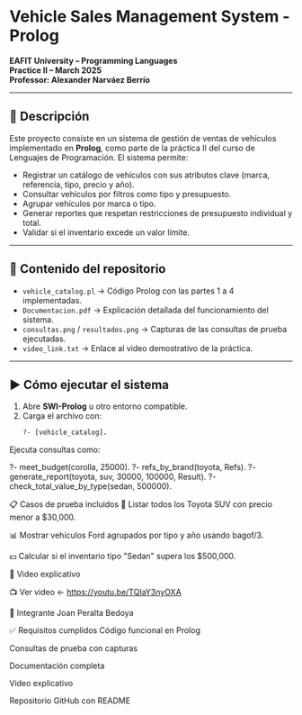 # Vehicle Sales Management System - Prolog

**EAFIT University – Programming Languages**  
**Practice II – March 2025**  
**Professor: Alexander Narváez Berrío**  

---

## 🚗 Descripción

Este proyecto consiste en un sistema de gestión de ventas de vehículos implementado en **Prolog**, como parte de la práctica II del curso de Lenguajes de Programación. El sistema permite:

- Registrar un catálogo de vehículos con sus atributos clave (marca, referencia, tipo, precio y año).
- Consultar vehículos por filtros como tipo y presupuesto.
- Agrupar vehículos por marca o tipo.
- Generar reportes que respetan restricciones de presupuesto individual y total.
- Validar si el inventario excede un valor límite.

---

## 📂 Contenido del repositorio

- `vehicle_catalog.pl` → Código Prolog con las partes 1 a 4 implementadas.
- `Documentacion.pdf` → Explicación detallada del funcionamiento del sistema.
- `consultas.png` / `resultados.png` → Capturas de las consultas de prueba ejecutadas.
- `video_link.txt` → Enlace al video demostrativo de la práctica.

---

## ▶️ Cómo ejecutar el sistema

1. Abre **SWI-Prolog** u otro entorno compatible.
2. Carga el archivo con:
   ```prolog
   ?- [vehicle_catalog].
   
Ejecuta consultas como:

?- meet_budget(corolla, 25000).
?- refs_by_brand(toyota, Refs).
?- generate_report(toyota, suv, 30000, 100000, Result).
?- check_total_value_by_type(sedan, 500000).

📋 Casos de prueba incluidos
🔎 Listar todos los Toyota SUV con precio menor a $30,000.

📊 Mostrar vehículos Ford agrupados por tipo y año usando bagof/3.

💵 Calcular si el inventario tipo "Sedan" supera los $500,000.

🎥 Video explicativo

📺 Ver video ← https://youtu.be/TQIaY3nyOXA

👤 Integrante
Joan Peralta Bedoya

✅ Requisitos cumplidos
 Código funcional en Prolog

 Consultas de prueba con capturas

 Documentación completa

 Video explicativo

 Repositorio GitHub con README
